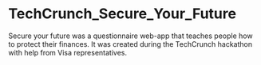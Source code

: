 TechCrunch_Secure_Your_Future
=============================

Secure your future was a questionnaire web-app that teaches people how to protect their finances. It was created during the TechCrunch hackathon with help from Visa representatives.
